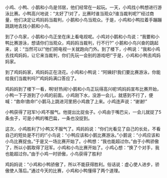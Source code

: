 小鸡、小鸭、小鹅和小鸟是邻居，他们经常在一起玩。一天，小鸡找小鸭想进行游泳比赛。小鸭高兴地说：“太好了!对了，比赛时谁当观众?谁当裁判呢?”经过商量，他们决定让鸡妈妈当裁判，小鹅和小鸟当观众。于是，小鸡和小鸭拉着手蹦蹦跳跳地去找小鹅和小鸟。



到了小鸟家，小鹅和小鸟正坐在床上看电视呢。小鸡对小鹅和小鸟说：“我要和小鸭比赛游泳，想请你们当观众，鸡妈妈当裁判，行不行?” 小鹅和小鸟兴奋的跳起来，说：“当然可以!”他们把电视一关就跑向门外。到了楼下，小鸭说：“我和小鸡去找鸡妈妈，让它来当裁判，你们先玩一会别的游戏吧!”于是，小鸡和小鸭去鸡妈妈家。



到了鸡妈妈家，鸡妈妈正在浇花。小鸡和小鸭说：“阿姨好!我们要比赛游泳，你能给我们当裁判吗?”鸡妈妈满口答应了。



鸡妈妈到了楼下一看，啊!好热闹!小鹅和小鸟正玩得高兴呢!鸡妈妈宣布比赛开始，小鸭一下子游到了小鸡的前面。小鸡刚下水，没游一会儿，就感到不行了，便喊：“救命!救命!”小鹅马上跳进河里把小鸡救了上来。小鸡连声说：“谢谢!”



小鸭获得了冠军!小鸡不服气。他提出比捉虫子。小鸡由于嘴巴尖，一会儿就捉了5条虫子，可是小鸭的嘴巴扁，一条也没捉到。



这次，小鸡胜利了!小鸭又不服气了。鸡妈妈说：“你们光看见了自己的长处，不看自己的短处是不行的!”小鸟说：“小鸭应该和小鹅比赛游泳。”小鹅说：“小鸡应该和小鸟比赛捉虫。”于是又一场比赛开始了。小鸭想：“我也能超过你。”由于小鸭骄傲了，所以小鹅取得了冠军。小鸡和小鸟比赛开始了。小鸡心想：“换了个对手，我也能超过你。”由于小鸡一时骄傲，小鸟获得了胜利!



鸡妈妈说：“小鸡和小鸭骄傲了，所以不能获得胜利。俗话说：虚心使人进步，骄傲使人落后。”通过今天的比赛，小鸡和小鸭懂得了两个道理。